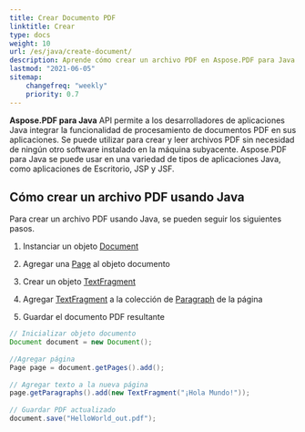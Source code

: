 ```yaml
---
title: Crear Documento PDF 
linktitle: Crear
type: docs
weight: 10
url: /es/java/create-document/
description: Aprende cómo crear un archivo PDF en Aspose.PDF para Java.
lastmod: "2021-06-05"
sitemap:
    changefreq: "weekly"
    priority: 0.7
---
```


**Aspose.PDF para Java** API permite a los desarrolladores de aplicaciones Java integrar la funcionalidad de procesamiento de documentos PDF en sus aplicaciones. Se puede utilizar para crear y leer archivos PDF sin necesidad de ningún otro software instalado en la máquina subyacente. Aspose.PDF para Java se puede usar en una variedad de tipos de aplicaciones Java, como aplicaciones de Escritorio, JSP y JSF.

## Cómo crear un archivo PDF usando Java

Para crear un archivo PDF usando Java, se pueden seguir los siguientes pasos.

1. Instanciar un objeto [Document](https://reference.aspose.com/pdf/java/com.aspose.pdf/Document)
1. Agregar una [Page](https://reference.aspose.com/pdf/java/com.aspose.pdf/Page) al objeto documento
1. Crear un objeto [TextFragment](https://reference.aspose.com/pdf/java/com.aspose.pdf.class-use/textfragment)

1. Agregar [TextFragment](https://reference.aspose.com/pdf/java/com.aspose.pdf.class-use/textfragment) a la colección de [Paragraph](https://reference.aspose.com/pdf/java/com.aspose.pdf/Paragraphs) de la página
1. Guardar el documento PDF resultante

```java
// Inicializar objeto documento
Document document = new Document();
 
//Agregar página
Page page = document.getPages().add();
 
// Agregar texto a la nueva página
page.getParagraphs().add(new TextFragment("¡Hola Mundo!"));
 
// Guardar PDF actualizado
document.save("HelloWorld_out.pdf");
```